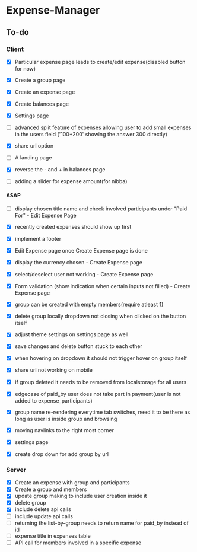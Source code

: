 # Expense-Manager

## To-do

### Client

- [x] Particular expense page leads to create/edit expense(disabled button for now)
- [x] Create a group page 
- [x] Create an expense page 
- [x] Create balances page
- [x] Settings page
- [ ] advanced split feature of expenses allowing user to add small expenses in the users field ('100+200' showing the answer 300 directly)
- [x] share url option 
- [ ] A landing page
- [x] reverse the - and + in balances page

- [ ] adding a slider for expense amount(for nibba)

#### ASAP
- [ ] display chosen title name and check involved participants under "Paid For" - Edit Expense Page
- [x] recently created expenses should show up first
- [x] implement a footer
- [x] Edit Expense page once Create Expense page is done
- [x] display the currency chosen - Create Expense page
- [x] select/deselect user not working - Create Expense page
- [x] Form validation (show indication when certain inputs not filled) - Create Expense page
- [x] group can be created with empty members(require atleast 1)
- [x] delete group locally dropdown not closing when clicked on the button itself
- [x] adjust theme settings on settings page as well
- [x] save changes and delete button stuck to each other
- [x] when hovering on dropdown it should not trigger hover on group itself
- [x] share url not working on mobile
- [x] if group deleted it needs to be removed from localstorage for all users
- [x] edgecase of paid_by user does not take part in payment(user is not added to   expense_participants) 
- [x] group name re-rendering everytime tab switches, need it to be there as long as user is inside group and browsing 
- [x] moving navlinks to the right most corner
- [x] settings page
- [x] create drop down for add group by url


### Server

- [x] Create an expense with group and participants
- [x] Create a group and members
- [x] update group making to include user creation inside it
- [x] delete group
- [x] include delete api calls  
- [ ] include update api calls
- [ ] returning the list-by-group needs to return name for paid_by instead of id
- [ ] expense title in expenses table 
- [ ] API call for members involved in a specific expense